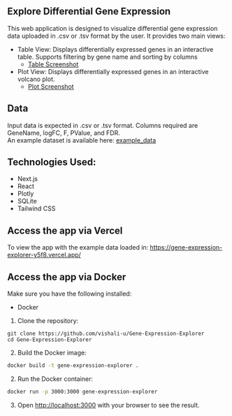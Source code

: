 ## Explore Differential Gene Expression
This web application is designed to visualize differential gene expression data uploaded in .csv or .tsv format by the user. It provides two main views:
* Table View: Displays differentially expressed genes in an interactive table. Supports filtering by gene name and sorting by columns
   * [Table Screenshot](https://drive.google.com/file/d/1UocY5uU6pFZgyDjurGxLCZ061FHcSX86/view?usp=drive_link) 
* Plot View: Displays differentially expressed genes in an interactive volcano plot.
   * [Plot Screenshot](https://drive.google.com/file/d/13okvNfmA0Bq3I81Nd3DMmaHt8zx9IU7X/view?usp=drive_link)



## Data
Input data is expected in .csv or .tsv format. Columns required are GeneName, logFC, F, PValue, and FDR. \
An example dataset is available here: [example_data](https://drive.google.com/file/d/1DJCb1oo0HBwpzwLZsNSoXH0uH8OBQtFu/view?usp=drive_link)

## Technologies Used:
* Next.js
* React
* Plotly
* SQLite
* Tailwind CSS

## Access the app via Vercel
To view the app with the example data loaded in: https://gene-expression-explorer-y5f8.vercel.app/

## Access the app via Docker
Make sure you have the following installed:
* Docker

1. Clone the repository:
```
git clone https://github.com/vishali-u/Gene-Expression-Explorer
cd Gene-Expression-Explorer
```

2. Build the Docker image:

```bash
docker build -t gene-expression-explorer .
```

2. Run the Docker container:

```bash
docker run -p 3000:3000 gene-expression-explorer
```

3. Open [http://localhost:3000](http://localhost:3000) with your browser to see the result.

